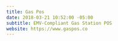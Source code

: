 ```yaml
---
title: Gas Pos
date: 2018-03-21 10:52:00 -05:00
subtitle: EMV-Compliant Gas Station POS
website: https://www.gaspos.co
---
```



